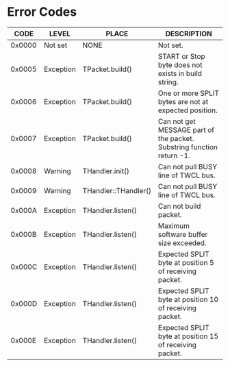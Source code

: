 # Error Codes #

CODE   | LEVEL     | PLACE                | DESCRIPTION
------ | --------- | -------------------- | -----------
0x0000 | Not set   | NONE                 | Not set.
0x0005 | Exception | TPacket.build()      | START or Stop byte does not exists in build string.
0x0006 | Exception | TPacket.build()      | One or more SPLIT bytes are not at expected position.
0x0007 | Exception | TPacket.build()      | Can not get MESSAGE part of the packet. Substring function return -1.
0x0008 | Warning   | THandler.init()      | Can not pull BUSY line of TWCL bus.
0x0009 | Warning   | THandler::THandler() | Can not pull BUSY line of TWCL bus.
0x000A | Exception | THandler.listen()    | Can not build packet.
0x000B | Exception | THandler.listen()    | Maximum software buffer size exceeded.
0x000C | Exception | THandler.listen()    | Expected SPLIT byte at position 5 of receiving packet.
0x000D | Exception | THandler.listen()    | Expected SPLIT byte at position 10 of receiving packet.
0x000E | Exception | THandler.listen()    | Expected SPLIT byte at position 15 of receiving packet.